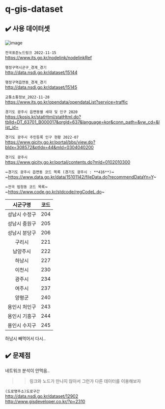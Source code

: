 # q-gis-dataset

## ✔️ 사용 데이터셋
![image](https://user-images.githubusercontent.com/99319638/204686789-d39d1234-8cdd-4dcf-9404-7d798bb552f1.png) </br>


`전국표준노드링크 2022-11-15` </br>
https://www.its.go.kr/nodelink/nodelinkRef </br>

`행정구역시군구_경계_경기` </br>
http://data.nsdi.go.kr/dataset/15144

`행정구역읍면동_경계_경기` </br>
http://data.nsdi.go.kr/dataset/15145

`교통소통정보_2022-11-28` </br>
https://www.its.go.kr/opendata/opendataList?service=traffic

`경기도 광주시 읍면동별 세대 및 인구 2020` </br>
https://kosis.kr/statHtml/statHtml.do?tblId=DT_63701_B000017&orgId=637&language=kor&conn_path=&vw_cd=&list_id=

`경기도 광주시 주민등록 인구 현황 2022-07` </br>
https://www.gjcity.go.kr/portal/bbs/view.do?bIdx=308572&ptIdx=44&mId=0304040200

`경기도 광주시` </br>
https://www.gjcity.go.kr/portal/contents.do?mId=0102010300

~`경기도 광주시 읍면동 코드 목록 (경기도 광주시 : **416**)`~ </br>
~https://www.data.go.kr/data/15101142/fileData.do?recommendDataYn=Y~

~`전국 법정동 코드 목록`~ </br>
~https://www.code.go.kr/stdcode/regCodeL.do~

|시군구명|코드|
|:---:|:---:|
|성남시 수정구|204|
|성남시 중원구|205|
|성남시 분당구|206|
|구리시|221|
|남양주시|222|
|하남시|227|
|이천시|230|
|광주시|234|
|여주시|237|
|양평군|240|
|용인시 처인구|243|
|용인시 기흥구|244|
|용인시 수지구|245|

하남시 빼먹어서 다시.. 

## ✔️ 문제점
네트워크 분석이 안먹음..
>> 링크와 노드가 만나지 않아서 그런가
>> 다른 데이터를 이용해보자

`(도로명주소)도로구간` </br>
http://data.nsdi.go.kr/dataset/12902
</br>
http://www.gisdeveloper.co.kr/?p=2310


